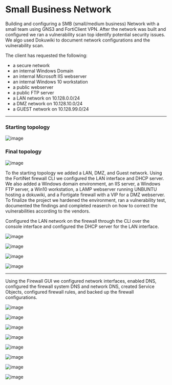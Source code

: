 # Small Business Network

Building and configuring a SMB (small/medium business) Network with a small team using GNS3 and FortiClient VPN. After the network was built and configured we ran a vulnerability scan top identify potential security issues. We algo used Dokuwiki to document network configurations and the vulnerability scan.

The client has requested the following:
- a secure network
- an internal Windows Domain
- an internal Microsoft IIS webserver
- an internal Windows 10 workstation
- a public webserver
- a public FTP server
- a LAN network on 10.128.0.0/24
- a DMZ network on 10.128.10.0/24
- a GUEST network on 10.128.99.0/24


---

### Starting topology

![image](https://github.com/ajla827/NTT/assets/129989031/cc494550-2157-496d-adf2-30e0b68a0255)

### Final topology

![image](https://github.com/ajla827/NTT/assets/129989031/622ed26c-9f1e-43ba-872b-a6ddbee1e5e6)

To the starting topology we added a LAN, DMZ, and Guest network. Using the FortiNet firewall CLI we configured the LAN interface and DHCP server. We also added a Windows domain environment, an IIS server, a Windows FTP server, a Win10 workstation, a LAMP webserver running UNBUNTU hosting a dokuwiki, and a Fortigate firewall with a VIP for a DMZ webserver. To finalize the project we hardened the environment, ran a vulnerability test, documented the findings and completed reaserch on how to correct the vulnerabilities according to the vendors.

Configured the LAN network on the firewall through the CLI over the console interface and configured the DHCP server for the LAN interface.

![image](https://github.com/ajla827/NTT/assets/129989031/1901d0d3-4d20-4bbf-8723-ac5e0b0cb52a)

![image](https://github.com/ajla827/NTT/assets/129989031/d9afaa78-05d2-4eda-bd32-0c0073969f05)

![image](https://github.com/ajla827/NTT/assets/129989031/6eaa1807-b29b-497b-843f-8d55bfde1e68)

![image](https://github.com/ajla827/NTT/assets/129989031/9bc23b06-1e40-4649-a6be-2ac5a752e3b9)

---

Using the Firewall GUI we configured network interfaces, enabled DNS, configured the firewall system DNS and network DNS, created Service Objects, configured firewall rules, and backed up the firewall configurations.

![image](https://github.com/ajla827/NTT/assets/129989031/3106d773-3b8f-456d-9c49-81c9da1dfdbf)

![image](https://github.com/ajla827/NTT/assets/129989031/c2006669-9e92-4054-90c6-35dc98ebf2a8)

![image](https://github.com/ajla827/NTT/assets/129989031/c6202f16-29cc-406e-917b-fea8038a7443)

![image](https://github.com/ajla827/NTT/assets/129989031/7481d52c-8440-4b88-9b4e-c3c6f7dadc44)

![image](https://github.com/ajla827/NTT/assets/129989031/e7b038fa-9270-4fef-8ac0-6e72d8002afa)

![image](https://github.com/ajla827/NTT/assets/129989031/f82771bf-30ce-4a84-b9ef-46fc603d601f)

![image](https://github.com/ajla827/NTT/assets/129989031/fa9ef9b3-0f22-4d85-b8f8-ffe29109fc99)

![image](https://github.com/ajla827/NTT/assets/129989031/c11b78b0-9cca-4b17-b84f-d384238f630b)

